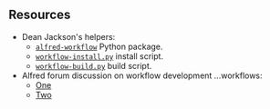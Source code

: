 ## Resources

- Dean Jackson's helpers:
  - [`alfred-workflow`](https://github.com/deanishe/alfred-workflow) Python package.
  - [`workflow-install.py`](https://gist.github.com/deanishe/35faae3e7f89f629a94e) install script.
  - [`workflow-build.py`](https://gist.github.com/deanishe/b16f018119ef3fe951af) build script.
- Alfred forum discussion on workflow development ...workflows:
  - [One](http://www.alfredforum.com/topic/9251-what-is-your-workflow-for-developing-these-workflows/)
  - [Two](http://www.alfredforum.com/topic/5287-workflow-development/)
